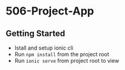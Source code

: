 # 506-Project-App

## Getting Started
- Istall and setup ionic cli
- Run `npm install` from the project root
- Run `ionic serve` from project root to view


